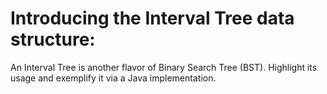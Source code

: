 # Introducing the Interval Tree data structure:

An Interval Tree is another flavor of Binary Search Tree (BST). Highlight its usage and exemplify it via a Java
implementation.